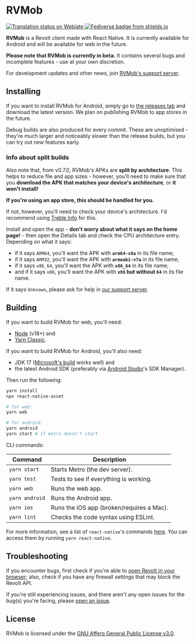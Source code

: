 # RVMob

<div style="flex-direction: row;">
  <a href="https://translate.revolt.chat/engage/rvmorb/">
    <img src="https://translate.revolt.chat/widgets/rvmorb/-/app/svg-badge.svg" alt="Translation status on Weblate" />
  </a>
  <a href="https://lea.pet/@rvmob">
    <img src="https://img.shields.io/badge/fedi-@rvmob@lea.pet-teal" alt="Fediverse badge from shields.io"/>
  </a>
</div>

**RVMob** is a Revolt client made with React Native. It is currently available for Android and will be available for web in the future.

**Please note that RVMob is currently in beta.** It contains several bugs and incomplete features - use at your own discretion.

For development updates and other news, join [RVMob's support server][support-server].

## Installing

If you want to install RVMob for Android, simply go to [the releases tab](https://github.com/revoltchat/rvmob/releases) and download the latest version. We plan on publishing RVMob to app stores in the future.

<!-- You can try RVMob for web [here](). Note that, as the web version is still under development, some features are only available on Android or may not work as smoothly. You may also see some layout issues. -->

Debug builds are also produced for every commit. These are unoptimised - they're much larger and noticeably slower than the release builds, but you can try out new features early.

### Info about split builds

Also note that, from v0.7.0, RVMob's APKs are **split by architecture**. This helps to reduce file and app sizes - however, you'll need to make sure that you **download the APK that matches your device's architecture**, or **it won't install!**

**If you're using an app store, this should be handled for you.** 

If not, however, you'll need to check your device's architecture. I'd recommend using [Treble Info](https://gitlab.com/TrebleInfo/TrebleInfo/-/blob/dev/README.md) for this. 

Install and open the app - **don't worry about what it says on the home page!** - then open the Details tab and check the CPU architecture entry. Depending on what it says:

- if it says `ARM64`, you'll want the APK with **`arm64-v8a`** in its file name;
- if it says `ARM32`, you'll want the APK with **`armeabi-v7a`** in its file name;
- if it says `x86_64`, you'll want the APK with **`x86_64`** in its file name;
- and if it says `x86`, you'll want the APK with **`x86` but without `64`** in its file name.

If it says `Unknown`, please ask for help in [our support server][support-server].

## Building

If you want to build RVMob for web, you'll need:

- [Node](https://nodejs.org/en/) (v18+) and
- [Yarn Classic](https://classic.yarnpkg.com).

If you want to build RVMob for Android, you'll also need:

- JDK 17 ([Microsoft's build](https://learn.microsoft.com/en-gb/java/openjdk/download) works well) and
- the latest Android SDK (preferably via [Android Studio](https://developer.android.com/studio)'s SDK Manager).

Then run the following:

```sh
yarn install
npx react-native-asset

# for web:
yarn web

# for android:
yarn android
yarn start # if metro doesn't start
```

CLI commands:

| Command        | Description                               |
| -------------- | ----------------------------------------- |
| `yarn start`   | Starts Metro (the dev server).            |
| `yarn test`    | Tests to see if everything is working.    |
| `yarn web`     | Runs the web app.                         |
| `yarn android` | Runs the Android app.                     |
| `yarn ios`     | Runs the iOS app (broken/requires a Mac). |
| `yarn lint`    | Checks the code syntax using ESLint.      |

For more information, see a list of `react-native`'s commands [here](https://github.com/react-native-community/cli/blob/master/docs/commands.md). You can access them by running `yarn react-native`.

## Troubleshooting

If you encounter bugs, first check if you're able to [open Revolt in your browser](https://app.revolt.chat); also, check if you have any firewall settings that may block the Revolt API.

If you're still experiencing issues, and there aren't any open issues for the bug(s) you're facing, please [open an issue](https://github.com/revoltchat/rvmob/issues).

## License

RVMob is licensed under the [GNU Affero General Public License v3.0](https://github.com/revoltchat/rvmob/blob/main/LICENSE).

[support-server]: https://rvlt.gg/rvmob
